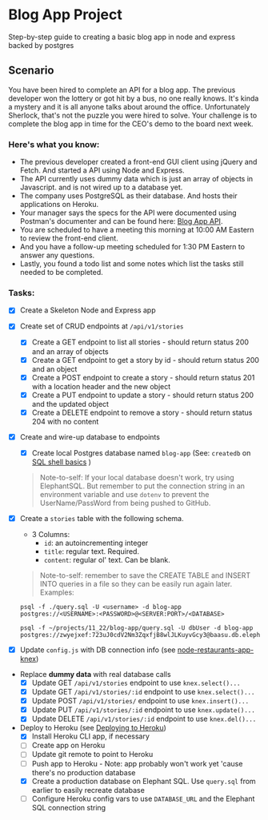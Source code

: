 # Blog App Project
Step-by-step guide to creating a basic blog app in node and express backed by postgres

## Scenario
You have been hired to complete an API for a blog app. The previous developer won the lottery or got hit by a bus, no one really knows. It's kinda a mystery and it is all anyone talks about around the office. Unfortunately Sherlock, that's not the puzzle you were hired to solve. Your challenge is to complete the blog app in time for the CEO's demo to the board next week.

### Here's what you know:
- The previous developer created a front-end GUI client using jQuery and Fetch. And started a API using Node and Express.
- The API currently uses dummy data which is just an array of objects in Javascript. and is not wired up to a database yet.
- The company uses PostgreSQL as their database. And hosts their applications on Heroku.
- Your manager says the specs for the API were documented using Postman's documenter and can be found here: [Blog App API](https://documenter.getpostman.com/view/1161985/blog-app/7EBeDoD).
- You are scheduled to have a meeting this morning at 10:00 AM Eastern to review the front-end client.
- And you have a follow-up meeting scheduled for 1:30 PM Eastern to answer any questions.
- Lastly, you found a todo list and some notes which list the tasks still needed to be completed.


### Tasks: 
- [x] Create a Skeleton Node and Express app
- [x] Create set of CRUD endpoints at `/api/v1/stories`
  - [x] Create a GET endpoint to list all stories - should return status 200 and an array of objects
  - [x] Create a GET endpoint to get a story by id - should return status 200 and an object
  - [x] Create a POST endpoint to create a story - should return status 201 with a location header and the new object
  - [x] Create a PUT endpoint to update a story - should return status 200 and the updated object
  - [x] Create a DELETE endpoint to remove a story - should return status 204 with no content

- [x] Create and wire-up database to endpoints
  - [x] Create local Postgres database named `blog-app` (See: `createdb` on [SQL shell basics](https://courses.thinkful.com/node-sql-001v1/assignment/1.1.2) )
  > Note-to-self: If your local database doesn't work, try using ElephantSQL. But remember to put the connection string in an environment variable and use `dotenv` to prevent the UserName/PassWord from being pushed to GitHub.
- [x] Create a `stories` table with the following schema.
  - 3 Columns:
    - `id`: an autoincrementing integer
    - `title`: regular text. Required.
    - `content`: regular ol' text. Can be blank.

  > Note-to-self: remember to save the CREATE TABLE and INSERT INTO queries in a file so they can be easily run again later. Examples:

      psql -f ./query.sql -U <username> -d blog-app
      postgres://<USERNAME>:<PASSWORD>@<SERVER:PORT>/<DATABASE>

      psql -f ~/projects/11_22/blog-app/query.sql -U dbUser -d blog-app
      postgres://zwyejxef:723uJ0cdV2Nm3ZqxfjB8wlJLKuyvGcy3@baasu.db.elephantsql.com:5432/zwyejxef

- [x] Update `config.js` with DB connection info (see [node-restaurants-app-knex](https://github.com/cklanac/node-restaurants-app-knex))
- Replace **dummy data** with real database calls
  - [x] Update GET `/api/v1/stories` endpoint to use `knex.select()...`
  - [x] Update GET `/api/v1/stories/:id` endpoint to use `knex.select()...`
  - [x] Update POST `/api/v1/stories/` endpoint to use `knex.insert()...`
  - [x] Update PUT `/api/v1/stories/:id` endpoint to use `knex.update()...`
  - [x] Update DELETE `/api/v1/stories/:id` endpoint to use `knex.del()...`
- Deploy to Heroku (see [Deploying to Heroku](https://courses.thinkful.com/node-001v5/project/1.3.5))
  - [x] Install Heroku CLI app, if necessary
  - [ ] Create app on Heroku
  - [ ] Update git remote to point to Heroku
  - [ ] Push app to Heroku - Note: app probably won't work yet 'cause there's no production database
  - [x] Create a production database on Elephant SQL. Use `query.sql` from earlier to easily recreate database
  - [ ] Configure Heroku config vars to use `DATABASE_URL` and the Elephant SQL connection string  
